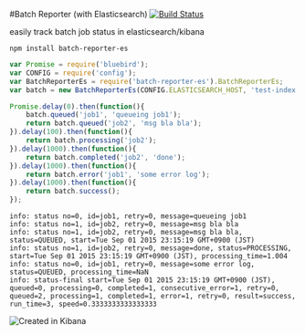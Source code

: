 #Batch Reporter (with Elasticsearch)
[![Build Status](https://travis-ci.org/komsit37/batch-reporter-es.svg)](https://travis-ci.org/komsit37/batch-reporter-es)

easily track batch job status in elasticsearch/kibana

```
npm install batch-reporter-es
```

```javascript  
var Promise = require('bluebird');
var CONFIG = require('config');
var BatchReporterEs = require('batch-reporter-es').BatchReporterEs;
var batch = new BatchReporterEs(CONFIG.ELASTICSEARCH_HOST, 'test-index', 'batch1');

Promise.delay(0).then(function(){
    batch.queued('job1', 'queueing job1');
    return batch.queued('job2', 'msg bla bla');
}).delay(100).then(function(){
    return batch.processing('job2');
}).delay(1000).then(function(){
    return batch.completed('job2', 'done');
}).delay(1000).then(function(){
    return batch.error('job1', 'some error log');
}).delay(1000).then(function(){
    return batch.success();
});
```


```  
info: status no=0, id=job1, retry=0, message=queueing job1
info: status no=1, id=job2, retry=0, message=msg bla bla
info: status no=1, id=job2, retry=0, message=msg bla bla, status=QUEUED, start=Tue Sep 01 2015 23:15:19 GMT+0900 (JST)
info: status no=1, id=job2, retry=0, message=done, status=PROCESSING, start=Tue Sep 01 2015 23:15:19 GMT+0900 (JST), processing_time=1.004
info: status no=0, id=job1, retry=0, message=some error log, status=QUEUED, processing_time=NaN
info: status-final start=Tue Sep 01 2015 23:15:19 GMT+0900 (JST), queued=0, processing=0, completed=1, consecutive_error=1, retry=0, queued=2, processing=1, completed=1, error=1, retry=0, result=success, run_time=3, speed=0.3333333333333333

```

![Created in Kibana](/resources/sample_dashboard.jpg?raw=true "Sample Dashboard in Kibana")